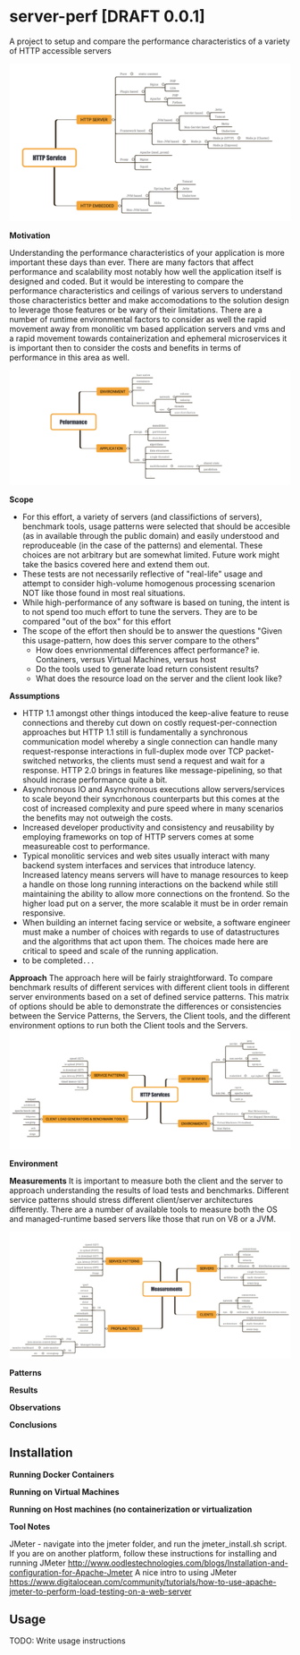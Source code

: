 # server-perf [DRAFT 0.0.1]

A project to setup and compare the performance characteristics of a variety of HTTP accessible servers

![scope](https://raw.githubusercontent.com/petergdoyle/server-perf/master/img/server-perf-service-map.png)

**Motivation**

Understanding the performance characteristics of your application is more important these days than ever. There are many factors that affect performance and scalability most notably how well the application itself is designed and coded. But it would be interesting to compare the performance characteristics and ceilings of various servers to understand those characteristics better and make accomodations to the solution design to leverage those features or be wary of their limitations. There are a number of runtime environmental factors to consider as well the rapid movement away from monolitic vm based application servers and vms and a rapid movement towards containerization and ephemeral microservices it is important then to consider the costs and benefits in terms of performance in this area as well. 

![performance](https://raw.githubusercontent.com/petergdoyle/server-perf/master/img/server-perf-performance.png)

**Scope**

- For this effort, a variety of servers (and classifictions of servers), benchmark tools, usage patterns were selected that should be accesible (as in available through the public domain) and easily understood and reproduceable (in the case of the patterns) and elemental. These choices are not arbitrary but are somewhat limited. Future work might take the basics covered here and extend them out. 
- These tests are not necessarily reflective of "real-life" usage and attempt to consider high-volume homogenous processing scenarion NOT like those found in most real situations.
- While high-performance of any software is based on tuning, the intent is to not spend too much effort to tune the servers. They are to be compared "out of the box" for this effort 
- The scope of the effort then should be to answer the questions "Given this usage-pattern, how does this server compare to the others"
	- How does envrionmental differences affect performance? ie. Containers, versus Virtual Machines, versus host 
	- Do the tools used to generate load return consistent results?
	- What does the resource load on the server and the client look like?
 


**Assumptions**

- HTTP 1.1 amongst other things intoduced the keep-alive feature to reuse connections and thereby cut down on costly request-per-connection approaches but HTTP 1.1 still is fundamentally a synchronous communication model whereby a single connection can handle many request-response interactions in full-duplex mode over TCP packet-switched networks, the clients must send a request and wait for a response. HTTP 2.0 brings in features like message-pipelining, so that should incrase performance quite a bit.
- Asynchronous IO and Asynchronous executions allow servers/services to scale beyond their syncrhonous counterparts but this comes at the cost of increased complexity and pure speed where in many scenarios the benefits may not outweigh the costs. 
- Increased developer productivity and consistency and reusability by employing frameworks on top of HTTP servers comes at some measureable cost to performance. 
- Typical monolitic services and web sites usually interact with many backend system interfaces and services that introduce latency. Increased latency means servers will have to manage resources to keep a handle on those long running interactions on the backend while still maintaining the ability to allow more connections on the frontend. So the higher load put on a server, the more scalable it must be in order remain responsive. 
- When building an internet facing service or website, a software engineer must make a number of choices with regards to use of datastructures and the algorithms that act upon them. The choices made here are critical to speed and scale of the running application.
- to be completed`...`

**Approach**
The approach here will be fairly straightforward. To compare benchmark results of different services with different client tools in different server environments based on a set of defined service patterns. This matrix of options should be able to demonstrate the differences or consistencies between the Service Patterns, the Servers, the Client tools, and the different environment options to run both the Client tools and the Servers.
![protocol](https://raw.githubusercontent.com/petergdoyle/server-perf/master/img/server-perf-protocol.png)

**Environment**  

**Measurements**
It is important to measure both the client and the server to approach understanding the results of load tests and benchmarks. Different service patterns should stress different client/server architectures differently. There are a number of available tools to measure both the OS and managed-runtime based servers like those that run on V8 or a JVM.

![protocol](https://raw.githubusercontent.com/petergdoyle/server-perf/master/img/server-perf-measurements.png)

**Patterns**

**Results**

**Observations**

**Conclusions**


## Installation

**Running Docker Containers**

**Running on Virtual Machines**

**Running on Host machines (no containerization or virtualization**






**Tool Notes**

JMeter - navigate into the jmeter folder, and run the jmeter_install.sh script. If you are on another platform, follow these instructions for installing and running JMeter http://www.oodlestechnologies.com/blogs/Installation-and-configuration-for-Apache-Jmeter
A nice intro to using JMeter https://www.digitalocean.com/community/tutorials/how-to-use-apache-jmeter-to-perform-load-testing-on-a-web-server

## Usage

TODO: Write usage instructions
